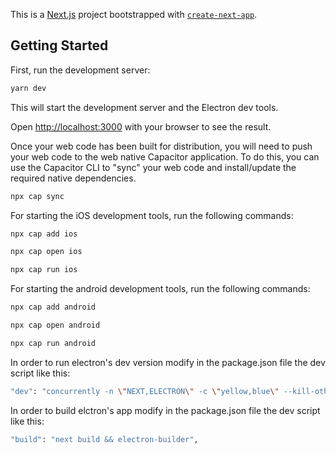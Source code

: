 This is a [Next.js](https://nextjs.org/) project bootstrapped with [`create-next-app`](https://github.com/vercel/next.js/tree/canary/packages/create-next-app).

## Getting Started

First, run the development server:

```bash
yarn dev
```

This will start the development server and the Electron dev tools.

Open [http://localhost:3000](http://localhost:3000) with your browser to see the result.

Once your web code has been built for distribution, you will need to push your web code to the web native Capacitor application. To do this, you can use the Capacitor CLI to "sync" your web code and install/update the required native dependencies.

```bash
npx cap sync
```

For starting the iOS development tools, run the following commands:

```bash
npx cap add ios

npx cap open ios

npx cap run ios
```

For starting the android development tools, run the following commands:

```bash
npx cap add android

npx cap open android

npx cap run android
```

In order to run electron's dev version modify in the package.json file the dev script like this:

```bash
"dev": "concurrently -n \"NEXT,ELECTRON\" -c \"yellow,blue\" --kill-others \"next dev\" \"electron .\"",
```

In order to build elctron's app modify in the package.json file the dev script like this:

```bash
"build": "next build && electron-builder",
```

